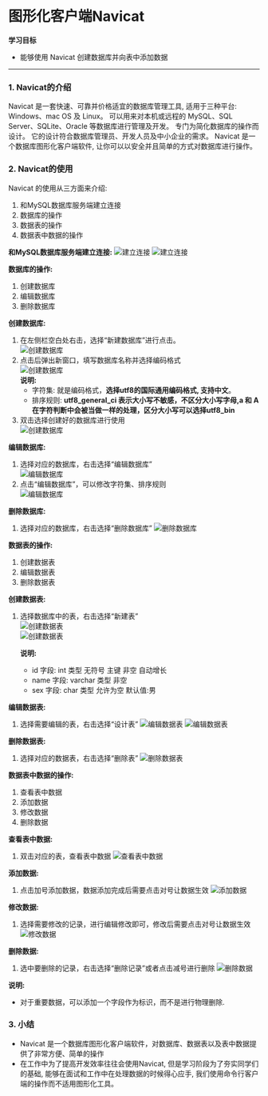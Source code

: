 # 图形化客户端Navicat

**学习目标**

* 能够使用 Navicat 创建数据库并向表中添加数据

---

### 1. Navicat的介绍

Navicat 是一套快速、可靠并价格适宜的数据库管理工具, 适用于三种平台: Windows、mac OS 及 Linux。 可以用来对本机或远程的 MySQL、SQL Server、SQLite、Oracle 等数据库进行管理及开发。 专门为简化数据库的操作而设计。 它的设计符合数据库管理员、开发人员及中小企业的需求。 Navicat 是一个数据库图形化客户端软件, 让你可以以安全并且简单的方式对数据库进行操作。

### 2. Navicat的使用

Navicat 的使用从三方面来介绍:

1. 和MySQL数据库服务端建立连接
2. 数据库的操作
3. 数据表的操作
4. 数据表中数据的操作

**和MySQL数据库服务端建立连接:**
![建立连接](/mysqlbase/imgs/navicat-1.png)
![建立连接](/mysqlbase/imgs/navicat-2.png)

**数据库的操作:**

1. 创建数据库
2. 编辑数据库
3. 删除数据库

**创建数据库:**

1. 在左侧栏空白处右击，选择“新建数据库”进行点击。  
   ![创建数据库](/mysqlbase/imgs/navicat-3.png)
2. 点击后弹出新窗口，填写数据库名称并选择编码格式  
   ![创建数据库](/mysqlbase/imgs/navicat-4.png)  
   **说明:**
   * 字符集: 就是编码格式，**选择utf8的国际通用编码格式, 支持中文**。
   * 排序规则: **utf8\_general\_ci 表示大小写不敏感，不区分大小写字母,a 和 A 在字符判断中会被当做一样的处理，区分大小写可以选择utf8\_bin**
3. 双击选择创建好的数据库进行使用  
   ![创建数据库](/mysqlbase/imgs/navicat-5.png)

**编辑数据库:**

1. 选择对应的数据库，右击选择“编辑数据库”  
   ![编辑数据库](/mysqlbase/imgs/navicat-6.png)
2. 点击“编辑数据库”，可以修改字符集、排序规则  
   ![编辑数据库](/mysqlbase/imgs/navicat-7.png)

**删除数据库:**

1. 选择对应的数据库，右击选择“删除数据库”
   ![删除数据库](/mysqlbase/imgs/navicat-8.png)

**数据表的操作:**

1. 创建数据表
2. 编辑数据表
3. 删除数据表

**创建数据表:**

1. 选择数据库中的表，右击选择“新建表”  
   ![创建数据表](/mysqlbase/imgs/navicat-9.png)  
   ![创建数据表](/mysqlbase/imgs/navicat-10.png)

   **说明:**

   * id 字段: int 类型 无符号 主键 非空 自动增长
   * name 字段: varchar 类型 非空
   * sex 字段: char 类型 允许为空 默认值:男

**编辑数据表:**

1. 选择需要编辑的表，右击选择“设计表”
   ![编辑数据表](/mysqlbase/imgs/navicat-11.png)
   ![编辑数据表](/mysqlbase/imgs/navicat-12.png)

**删除数据表:**

1. 选择对应的数据表，右击选择“删除表”
   ![删除数据表](/mysqlbase/imgs/navicat-13.png)

**数据表中数据的操作:**

1. 查看表中数据
2. 添加数据
3. 修改数据
4. 删除数据

**查看表中数据:**

1. 双击对应的表，查看表中数据
![查看表中数据](/mysqlbase/imgs/navicat-14.png)

**添加数据:**

1. 点击加号添加数据，数据添加完成后需要点击对号让数据生效
![添加数据](/mysqlbase/imgs/navicat-15.png)

**修改数据:**

1. 选择需要修改的记录，进行编辑修改即可，修改后需要点击对号让数据生效
![修改数据](/mysqlbase/imgs/navicat-16.png)

**删除数据:**

1. 选中要删除的记录，右击选择“删除记录”或者点击减号进行删除
![删除数据](/mysqlbase/imgs/navicat-17.png)

 **说明:**
 
 * 对于重要数据，可以添加一个字段作为标识，而不是进行物理删除.

### 3. 小结

* Navicat 是一个数据库图形化客户端软件，对数据库、数据表以及表中数据提供了非常方便、简单的操作
* 在工作中为了提高开发效率往往会使用Navicat, 但是学习阶段为了夯实同学们的基础, 能够在面试和工作中在处理数据的时候得心应手, 我们使用命令行客户端的操作而不适用图形化工具。







